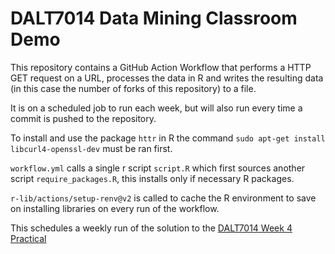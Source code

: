 # DALT7014 Data Mining Classroom Demo

This repository contains a GitHub Action Workflow that performs a HTTP GET request on a URL, 
processes the data in R and writes the resulting data (in this case the number of forks of this repository) to a file.

It is on a scheduled job to run each week, but will also run every time a commit is pushed to the repository. 

To install and use the package `httr` in R the command `sudo apt-get install libcurl4-openssl-dev` must be ran first. 

`workflow.yml` calls a single r script `script.R` which first sources another script `require_packages.R`, this installs only if necessary R packages. 

`r-lib/actions/setup-renv@v2` is called to cache the R environment to save on installing libraries on every run of the workflow.

This schedules a weekly run of the solution to the [DALT7014 Week 4 Practical](https://skamper1.github.io/DALT7014_2023_2024_Data_Mining/week_04_practical.html#week-4-practical-solution)
